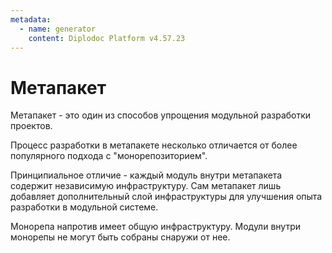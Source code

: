 ```yaml
---
metadata:
  - name: generator
    content: Diplodoc Platform v4.57.23
---
```

# Метапакет

Метапакет - это один из способов упрощения модульной разработки проектов.

Процесс разработки в метапакете несколько отличается от более популярного подхода с "монорепозиторием".

Принципиальное отличие - каждый модуль внутри метапакета содержит независимую инфраструктуру.
Сам метапакет лишь добавляет дополнительный слой инфраструктуры для улучшения опыта разработки в модульной системе.

Монорепа напротив имеет общую инфраструктуру. Модули внутри монорепы не могут быть собраны снаружи от нее. 